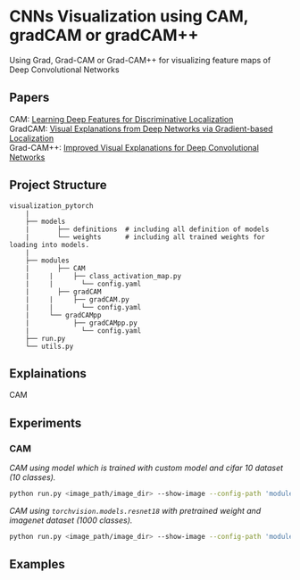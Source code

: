 # CNNs Visualization using CAM, gradCAM or gradCAM++
Using Grad, Grad-CAM or Grad-CAM++ for visualizing feature maps of Deep Convolutional Networks

## Papers
CAM: [Learning Deep Features for Discriminative Localization](https://arxiv.org/pdf/1512.04150.pdf)\
GradCAM: [Visual Explanations from Deep Networks via Gradient-based Localization](https://arxiv.org/pdf/1610.02391.pdf)\
Grad-CAM++: [Improved Visual Explanations for Deep Convolutional Networks](https://arxiv.org/pdf/1710.11063.pdf)

## Project Structure
```
visualization_pytorch
    |
    ├── models
    |	    ├── definitions  # including all definition of models
    |	    └── weights      # including all trained weights for loading into models.
    |
    ├── modules
    |	    ├── CAM
    |     |     ├── class_activation_map.py
    |     |  	  └── config.yaml
    |	    ├── gradCAM
    |     |     ├── gradCAM.py
    |     |  	  └── config.yaml
    |     └── gradCAMpp
    |           ├── gradCAMpp.py
    |       	  └── config.yaml
    ├── run.py
    └── utils.py
```

## Explainations
CAM


## Experiments
### CAM
*CAM using model which is trained with custom model and cifar 10 dataset (10 classes).*
```bash
python run.py <image_path/image_dir> --show-image --config-path 'module/CAM/config.yaml' --module-name 'cifar_10'
```
*CAM using ```torchvision.models.resnet18``` with pretrained weight and imagenet dataset (1000 classes).*
```bash
python run.py <image_path/image_dir> --show-image --config-path 'module/CAM/config.yaml' --module-name 'image_net'
```
## Examples

